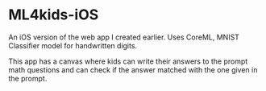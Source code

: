 # ML4kids-iOS
An iOS version of the web app I created earlier. Uses CoreML, MNIST Classifier model for handwritten digits.

This app has a canvas where kids can write their answers to the prompt math questions and can check if the answer matched with the one given in the prompt.
